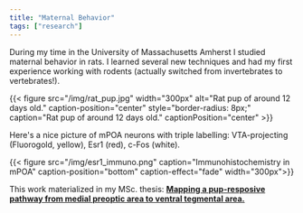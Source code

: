 ```yaml
---
title: "Maternal Behavior"
tags: ["research"]
---
```


During my time in the University of Massachusetts Amherst I studied maternal behavior in rats. I learned several new techniques and had my first experience working with rodents (actually switched from invertebrates to vertebrates!). 

{{< figure src="/img/rat_pup.jpg"
width="300px"
alt="Rat pup of around 12 days old." caption-position="center" 
style="border-radius: 8px;" 
caption="Rat pup of around 12 days old." captionPosition="center" >}}

Here's a nice picture of mPOA neurons with triple labelling: VTA-projecting (Fluorogold, yellow), Esr1 (red), c-Fos (white). 


{{< figure src="/img/esr1_immuno.png" 
    caption="Immunohistochemistry in mPOA" 
    caption-position="bottom" 
    caption-effect="fade"
    width="300px">}}
    
This work materialized in my MSc. thesis: [**Mapping a pup-resposive pathway from medial preoptic area to ventral tegmental area.**](https://www.scholarworks.umass.edu/masters_theses_2/701/)